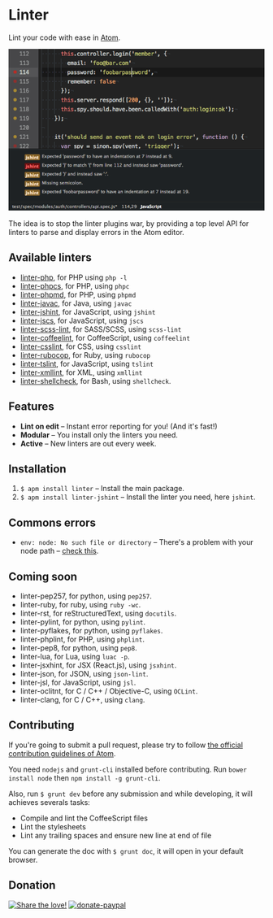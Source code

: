 # Linter

Lint your code with ease in [Atom](http://atom.io).

![linter-jscs](https://github.com/AtomLinter/linter-jscs/raw/master/example.gif)

The idea is to stop the linter plugins war, by providing a top level API for linters to parse and display errors in the Atom editor.

## Available linters
- [linter-php](https://atom.io/packages/linter-php), for PHP using `php -l`
- [linter-phpcs](https://atom.io/packages/linter-phpcs), for PHP, using `phpc`
- [linter-phpmd](https://atom.io/packages/linter-phpmd), for PHP, using `phpmd`
- [linter-javac](https://atom.io/packages/linter-javac), for Java, using `javac`
- [linter-jshint](https://atom.io/packages/linter-jshint), for JavaScript, using `jshint`
- [linter-jscs](https://atom.io/packages/linter-jscs), for JavaScript, using `jscs`
- [linter-scss-lint](https://atom.io/packages/linter-scss-lint), for SASS/SCSS, using `scss-lint`
- [linter-coffeelint](https://atom.io/packages/linter-coffeelint), for CoffeeScript, using `coffeelint`
- [linter-csslint](https://atom.io/packages/linter-csslint), for CSS, using `csslint`
- [linter-rubocop](https://atom.io/packages/linter-rubocop), for Ruby, using `rubocop`
- [linter-tslint](https://atom.io/packages/linter-tslint), for JavaScript, using `tslint`
- [linter-xmllint](https://atom.io/packages/linter-xmllint), for XML, using `xmllint`
- [linter-shellcheck](https://atom.io/packages/linter-shellcheck), for Bash, using `shellcheck`.

## Features

* **Lint on edit** – Instant error reporting for you! (And it's fast!)
* **Modular** – You install only the linters you need.
* **Active** – New linters are out every week.

## Installation

1. `$ apm install linter` – Install the main package.
2. `$ apm install linter-jshint` – Install the linter you need, here `jshint`.

## Commons errors

* `env: node: No such file or directory` – There's a problem with your node path – [check this](http://stackoverflow.com/a/20077620).

## Coming soon

- linter-pep257, for python, using `pep257`.
- linter-ruby, for ruby, using `ruby -wc`.
- linter-rst, for reStructuredText, using `docutils`.
- linter-pylint, for python, using `pylint`.
- linter-pyflakes, for python, using `pyflakes`.
- linter-phplint, for PHP, using `phplint`.
- linter-pep8, for python, using `pep8`.
- linter-lua, for Lua, using `luac -p`.
- linter-jsxhint, for JSX (React.js), using `jsxhint`.
- linter-json, for JSON, using `json-lint`.
- linter-jsl, for JavaScript, using `jsl`.
- linter-oclitnt, for C / C++ / Objective-C, using `OCLint`.
- linter-clang, for C / C++, using `clang`.

## Contributing

If you're going to submit a pull request, please try to follow
[the official contribution guidelines of Atom](https://atom.io/docs/latest/contributing).

You need `nodejs` and `grunt-cli` installed before contributing.
Run `bower install node` then `npm install -g grunt-cli`.

Also, run `$ grunt dev` before any submission and while developing, it will achieves severals tasks:

* Compile and lint the CoffeeScript files
* Lint the stylesheets
* Lint any trailing spaces and ensure new line at end of file

You can generate the doc with `$ grunt doc`, it will open in your default browser.

## Donation
[![Share the love!](https://chewbacco-stuff.s3.amazonaws.com/donate.png)](https://www.paypal.com/cgi-bin/webscr?cmd=_s-xclick&hosted_button_id=KXUYS4ARNHCN8)
[![donate-paypal](https://s3-eu-west-1.amazonaws.com/chewbacco-stuff/donate-paypal.png)](https://www.paypal.com/cgi-bin/webscr?cmd=_s-xclick&hosted_button_id=KXUYS4ARNHCN8)

